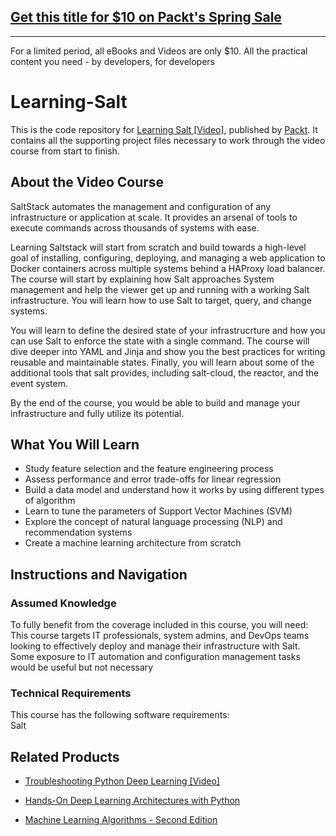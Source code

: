## [Get this title for $10 on Packt's Spring Sale](https://www.packt.com/V05222?utm_source=github&utm_medium=packt-github-repo&utm_campaign=spring_10_dollar_2022)
-----
For a limited period, all eBooks and Videos are only $10. All the practical content you need \- by developers, for developers

# Learning-Salt

This is the code repository for [Learning Salt [Video]](https://www.packtpub.com/networking-and-servers/learning-salt?utm_source=github&utm_medium=repository&utm_campaign=9781785884368), published by [Packt](https://www.packtpub.com/?utm_source=github). It contains all the supporting project files necessary to work through the video course from start to finish.
## About the Video Course
SaltStack automates the management and configuration of any infrastructure or application at scale. It provides an arsenal of tools to execute commands across thousands of systems with ease. 

Learning Saltstack will start from scratch and build towards a high-level goal of installing, configuring, deploying, and managing a web application to Docker containers across multiple systems behind a HAProxy load balancer. The course will start by explaining how Salt approaches System management and help the viewer get up and running with a working Salt infrastructure. You will learn how to use Salt to target, query, and change systems. 

You will learn to define the desired state of your infrastrucrture and how you can use Salt to enforce the state with a single command. The course will dive deeper into YAML and Jinja and show you the best practices for writing reusable and maintainable states. Finally, you will learn about some of the additional tools that salt provides, including salt-cloud, the reactor, and the event system. 

By the end of the course, you would be able to build and manage your infrastructure and fully utilize its potential.

<H2>What You Will Learn</H2>
<DIV class=book-info-will-learn-text>
<UL>
<LI>Study feature selection and the feature engineering process 
<LI>Assess performance and error trade-offs for linear regression 
<LI>Build a data model and understand how it works by using different types of algorithm 
<LI>Learn to tune the parameters of Support Vector Machines (SVM) 
<LI>Explore the concept of natural language processing (NLP) and recommendation systems 
<LI>Create a machine learning architecture from scratch </LI></UL></DIV>

## Instructions and Navigation
### Assumed Knowledge
To fully benefit from the coverage included in this course, you will need:<br/>
This course targets IT professionals, system admins, and DevOps teams looking to effectively deploy and manage their infrastructure with Salt. Some exposure to IT automation and configuration management tasks would be useful but not necessary
### Technical Requirements
This course has the following software requirements:<br/>
Salt

## Related Products
* [Troubleshooting Python Deep Learning [Video]](https://www.packtpub.com/big-data-and-business-intelligence/troubleshooting-python-deep-learning-video?utm_source=github&utm_medium=repository&utm_campaign=9781788998192)

* [Hands-On Deep Learning Architectures with Python](https://www.packtpub.com/big-data-and-business-intelligence/hands-deep-learning-architectures-python?utm_source=github&utm_medium=repository&utm_campaign=9781788998086)

* [Machine Learning Algorithms - Second Edition](https://www.packtpub.com/big-data-and-business-intelligence/machine-learning-algorithms-second-edition?utm_source=github&utm_medium=repository&utm_campaign=9781789347999)
